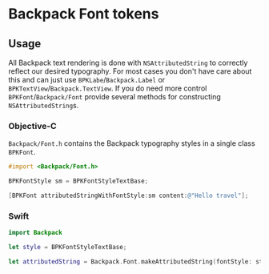 # Backpack Font tokens

## Usage

All Backpack text rendering is done with `NSAttributedString` to correctly reflect our desired typography. For most cases you don't have care about this and can just use `BPKLabe`/`Backpack.Label` or `BPKTextView`/`Backpack.TextView`. If you do need more control `BPKFont`/`Backpack/Font` provide several methods for constructing `NSAttributedString`s.

### Objective-C

`Backpack/Font.h` contains the Backpack typography styles in a single class `BPKFont`.

```objective-c
#import <Backpack/Font.h>

BPKFontStyle sm = BPKFontStyleTextBase;

[BPKFont attributedStringWithFontStyle:sm content:@"Hello travel"];
```

### Swift

```Swift
import Backpack

let style = BPKFontStyleTextBase;

let attributedString = Backpack.Font.makeAttributedString(fontStyle: style, content: "Hello Travel")
```

